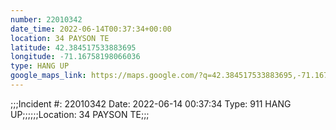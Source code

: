 ```yaml
---
number: 22010342
date_time: 2022-06-14T00:37:34+00:00
location: 34 PAYSON TE
latitude: 42.384517533883695
longitude: -71.16758198066036
type: HANG UP
google_maps_link: https://maps.google.com/?q=42.384517533883695,-71.16758198066036
---
```


;;;Incident #: 22010342  Date: 2022-06-14 00:37:34   Type: 911 HANG UP;;;;;;Location: 34 PAYSON TE;;;
